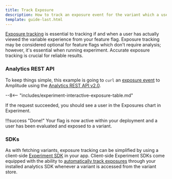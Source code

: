 ```yaml
---
title: Track Exposure
description: How to track an exposure event for the variant which a user has been exposed to.
template: guide-last.html
---
```


[Exposure tracking](../../general/exposure-tracking.md) is essential to tracking if and when a user has actually viewed the variable experience from your feature flag. Exposure tracking may be considered optional for feature flags which don't require analysis; however, it's essential when running experiment. Accurate exposure tracking is crucial for reliable results.

### Analytics REST API

To keep things simple, this example is going to `curl` an [exposure event](../../general/exposure-tracking.md#exposure-event) to Amplitude using the [Analytics REST API v2.0](../../../analytics/apis/http-v2-api.md).

--8<-- "includes/experiment-interactive-exposure-table.md"

If the request succeeded, you should see a user in the Exposures chart in Experiment.

!!!success "Done!"
    Your flag is now active within your deployment and a user has been evaluated and exposed to a variant.

### SDKs

As with fetching variants, exposure tracking can be simplified by using a client-side [Experiment SDK](../../index.md#sdks) in your app. Client-side Experiment SDKs come equipped with the ability to [automatically track exposures](../../general/exposure-tracking.md#automatic-exposure-tracking) through your installed analytics SDK whenever a variant is accessed from the variant store.
